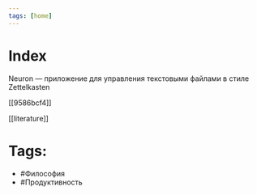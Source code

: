 ```yaml
---
tags: [home]
---
```


# Index

Neuron — приложение для управления текстовыми файлами в стиле Zettelkasten

[[9586bcf4]]

[[literature]]

# Tags:
* #Философия
* #Продуктивность

